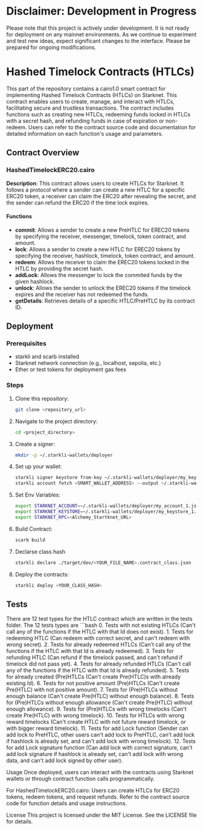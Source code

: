 # Disclaimer: Development in Progress

Please note that this project is actively under development. It is not ready for deployment on any mainnet environments.
As we continue to experiment and test new ideas, expect significant changes to the interface. Please be prepared for ongoing modifications.

# Hashed Timelock Contracts (HTLCs)

This part of the repository contains a cairo1.0 smart contract for implementing Hashed Timelock Contracts (HTLCs) on Starknet. This contract enables users to create, manage, and interact with HTLCs, facilitating secure and trustless transactions. The contract includes functions such as creating new HTLCs, redeeming funds locked in HTLCs with a secret hash, and refunding funds in case of expiration or non-redeem. Users can refer to the contract source code and documentation for detailed information on each function's usage and parameters.

## Contract Overview

### HashedTimelockERC20.cairo

**Description**: This contract allows users to create HTLCs for Starknet. It follows a protocol where a sender can create a new HTLC for a specific ERC20 token, a receiver can claim the ERC20 after revealing the secret, and the sender can refund the ERC20 if the time lock expires.

#### Functions

- **commit**: Allows a sender to create a new PreHTLC for EREC20 tokens by specifying the receiver, messenger, timelock, token contract, and amount.
- **lock**: Allows a sender to create a new HTLC for EREC20 tokens by specifying the receiver, hashlock, timelock, token contract, and amount.
- **redeem**: Allows the receiver to claim the EREC20 tokens locked in the HTLC by providing the secret hash.
- **addLock**: Allows the messenger to lock the commited funds by the given hashlock.
- **unlock**: Allows the sender to unlock the EREC20 tokens if the timelock expires and the receiver has not redeemed the funds.
- **getDetails**: Retrieves details of a specific HTLC/PreHTLC by its contract ID.



## Deployment

### Prerequisites

- starkli and scarb installed
- Starknet network connection (e.g., localhost, sepolia, etc.)
- Ether or test tokens for deployment gas fees

### Steps

1. Clone this repository:

   ```bash
   git clone <repository_url>

2. Navigate to the project directory:

    ```bash
    cd <project_directory>

3. Create a signer:

    ```bash
    mkdir -p ~/.starkli-wallets/deployer

4. Set up your wallet:

    ```bash
    starkli signer keystore from-key ~/.starkli-wallets/deployer/my_keystore_1.json
    starkli account fetch <SMART_WALLET_ADDRESS> --output ~/.starkli-wallets/deployer/my_account_1.json --rpc <Alchemy_Startknet_URL>

5. Set Env Variables:

    ```bash
    export STARKNET_ACCOUNT=~/.starkli-wallets/deployer/my_account_1.json
    export STARKNET_KEYSTORE=~/.starkli-wallets/deployer/my_keystore_1.json
    export STARKNET_RPC=<Alchemy_Startknet_URL>

6. Build Contract:

   ```bash
   scarb build
   
7. Declarse class hash
    ```bash
    starkli declare ./target/dev/<YOUR_FILE_NAME>.contract_class.json

8. Deploy the contracts:

    ```bash
    starkli deploy <YOUR_CLASS_HASH>

## Tests

There are 12 test types for the HTLC contract which are written in the tests folder.
The 12 tests types are 
    ```bash
    0. Tests with not existing HTLCs (Can't call any of the functions if the HTLC with that Id does not exist).
    1. Tests for redeeming HTLC (Can redeem with correct secret, and can't redeem with wrong secret).
    2. Tests for already redeemed HTLCs (Can't call any of the functions if the HTLC with that Id is already redeemed).
    3. Tests for refunding HTLC (Can refund if the timelock passed, and can't refund if timelock did not pass yet).
    4. Tests for already refunded HTLCs (Can't call any of the functions if the HTLC with that Id is already refunded).
    5. Tests for already created (Pre)HTLCs (Can't create Pre(HTLC)s with already existing Id).
    6. Tests for not positive amount (Pre)HTLCs (Can't create Pre(HTLC) with not positive amount).
    7. Tests for (Pre)HTLCs without enough balance (Can't create Pre(HTLC) without enough balance).
    8. Tests for (Pre)HTLCs without enough allowance (Can't create Pre(HTLC) without enough allowance).
    9. Tests for (Pre)HTLCs with wrong timelocks (Can't create Pre(HTLC) with wrong timelock).
    10. Tests for HTLCs with wrong reward timelocks (Can't create HTLC with not future reward timelock, or with bigger reward timelock).
    11. Tests for add Lock function (Sender can add lock to PreHTLC, other users can't add lock to PreHTLC, can't add lock if hashlock is already set, and can't add lock with wrong timelock).
    12. Tests for add Lock signature function (Can add lock with correct signature, can't add lock signature if hashlock is already set, can't add lock with wrong data, and can't add lock signed by other user).

Usage
Once deployed, users can interact with the contracts using Starknet wallets or through contract function calls programmatically.

For HashedTimelockERC20.cairo: Users can create HTLCs for ERC20 tokens, redeem tokens, and request refunds.
Refer to the contract source code for function details and usage instructions.

License
This project is licensed under the MIT License. See the LICENSE file for details.